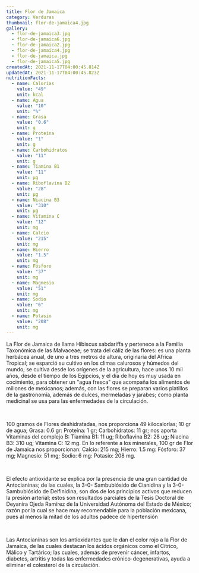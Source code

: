 ```yaml
---
title: Flor de Jamaica
category: Verduras
thumbnail: flor-de-jamaica4.jpg
gallery:
  - flor-de-jamaica3.jpg
  - flor-de-jamaica6.jpg
  - flor-de-jamaica2.jpg
  - flor-de-jamaica4.jpg
  - flor-de-jamaica.jpg
  - flor-de-jamaica5.jpg
createdAt: 2021-11-17T04:00:45.814Z
updatedAt: 2021-11-17T04:00:45.823Z
nutritionFacts:
  - name: Calorías
    value: "49"
    unit: kcal
  - name: Agua
    value: "10"
    unit: "%"
  - name: Grasa
    value: "0.6"
    unit: g
  - name: Proteína
    value: "1"
    unit: g
  - name: Carbohidratos
    value: "11"
    unit: g
  - name: Tiamina B1
    value: "11"
    unit: µg
  - name: Riboflavina B2
    value: "28"
    unit: µg
  - name: Niacina B3
    value: "310"
    unit: µg
  - name: Vitamina C
    value: "12"
    unit: mg
  - name: Calcio
    value: "215"
    unit: mg
  - name: Hierro
    value: "1.5"
    unit: mg
  - name: Fósforo
    value: "37"
    unit: mg
  - name: Magnesio
    value: "51"
    unit: mg
  - name: Sodio
    value: "6"
    unit: mg
  - name: Potasio
    value: "208"
    unit: mg
---
```

La Flor de Jamaica de llama Hibiscus sabdariffa y pertenece a la Familia Taxonómica de las Malvaceae; se trata del cáliz de las flores: es una planta herbácea anual, de uno a tres metros de altura, originaria del Africa Tropical; se esparció su cultivo en los climas calurosos y húmedos del mundo; se cultiva desde los orígenes de la agricultura, hace unos 10 mil años, desde el tiempo de los Egipcios, y el día de hoy es muy usada en cocimiento, para obtener un "agua fresca" que acompaña los alimentos de millones de mexicanos; además, con las flores se preparan varios platillos de la gastronomía, además de dulces, mermeladas y jarabes; como planta medicinal se usa para las enfermedades de la circulación.

<br/>

100 gramos de Flores deshidratadas, nos proporciona 49 kilocalorías; 10 gr de agua; Grasa: 0.6 gr: Proteína: 1 gr; Carbohidratos: 11 gr; nos aporta Vitaminas del complejo B: Tiamina B1: 11 ug; Riboflavina B2: 28 ug; Niacina B3: 310 ug; Vitamina C: 12 mg. En lo referente a los minerales, 100 gr de Flor de Jamaica nos proporcionan: Calcio: 215 mg; Hierro: 1.5 mg: Fósforo: 37 mg; Magnesio: 51 mg; Sodio: 6 mg: Potasio: 208 mg.

<br/>

El efecto antioxidante se explica por la presencia de una gran cantidad de Antocianinas; de las cuales, la 3-0- Sambubiósido de Cianidina y la 3-0- Sambubiósido de Delfinidina, son dos de los principios activos que reducen la presión arterial; estos son resultados parciales de la Tesis Doctoral de Deyanira Ojeda Ramírez de la Universidad Autónoma del Estado de México; razón por la cual se hace muy recomendable para la población mexicana, pues al menos la mitad de los adultos padece de hipertensión

<br/>

Las Antocianinas son los antioxidantes que le dan el color rojo a la Flor de Jamaica, de las cuales destacan los ácidos orgánicos como el Cítrico, Málico y Tartárico; las cuales, además de prevenir cáncer, infartos, diabetes, artritis y todas las enfermedades crónico-degenerativas, ayuda a eliminar el colesterol de la circulación.